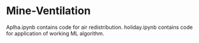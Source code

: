 # Mine-Ventilation
Aplha.ipynb contains code for air redistribution.
holiday.ipynb contains code for application of working ML algorithm.

